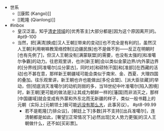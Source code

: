 - 世系
    - [[康熙 (Kangxi)]]
    - [[乾隆 (Qianlong)]]
- #inbox
    - 皇汉泛滥，知乎[清史领域](https://www.zhihu.com/question/456232737/answer/1851536142)的[优秀答主]大部分都是[因为这个原因离开]的。 #pt9-100
    - 当然，把[满清]换成[汉人王朝][带来的变动][也不完全是有利的]，虽然汉人王朝[利用喇嘛教笼络控制][边疆民族]也不是做不到——反正在明朝时[也有先例了]，但汉人王朝没有[满蒙联盟]的需要，也没有太强的[和准噶尔争霸]的动力。往悲观里讲，也许[新王朝]会以类似金蒙边界/内外蒙边界的[分界线]同准噶尔[瓜分蒙古]，同时对[和硕特汗国]和[准部][在西藏的活动]也不甚在意，那样新王朝疆域可能会类似于南宋、金、西夏、大理四国的叠加。往乐观里讲，新王朝也许也能做出[多伦会盟]、[派大臣驻藏]的举动，但[彻底消灭准噶尔]的动机则弱的多，当18世纪中叶准噶尔[陷入困境]时，新王朝[更可能的做法是]让其成为朝鲜一样的[藩国]而非消灭之，那样[中国疆域]就会变成有外蒙和外东北而无新疆的样子，类似一般书籍上的元朝（实际上[元朝领土]极可能[远没有那么大](https://www.zhihu.com/question/32018994/answer/1838605056)，此事另议）。 #pt8-99.99
        - 若不是乾隆[力排众议]，[朝廷上下]多数[并不支持][出兵准噶尔]，连清朝都是如此，[奢望][正常情况下]必然出现[文人势力更强]的汉人王朝做什么，还不如[买彩票]。
